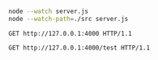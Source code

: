 # 

```sh
node --watch server.js
node --watch-path=./src server.js
```

```http
GET http://127.0.0.1:4000 HTTP/1.1
```

```http
GET http://127.0.0.1:4000/test HTTP/1.1
```
